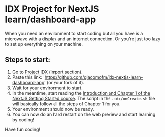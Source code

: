 # IDX Project for NextJS learn/dashboard-app

When you need an environment to start coding but all you have is a microwave with a display and an internet connection.
Or you're just too lazy to set up everything on your machine.

## Steps to start:

1. Go to [Project IDX](https://idx.google.com/import) (import section).
2. Paste this link: 'https://github.com/giacomofm/idx-nextjs-learn-dashboard-app' (or your fork of it).
3. Wait for your environment to start.
4. In the meantime, start reading the [Introduction and Chapter 1 of the NextJS Getting Started course](https://nextjs.org/learn/dashboard-app). The script in the `.idx/onCreate.sh` file will basically follow all the steps of Chapter 1 for you.
5. Your environment should now be ready.
6. You can now do an hard restart on the web preview and start learning by coding!

Have fun coding!
